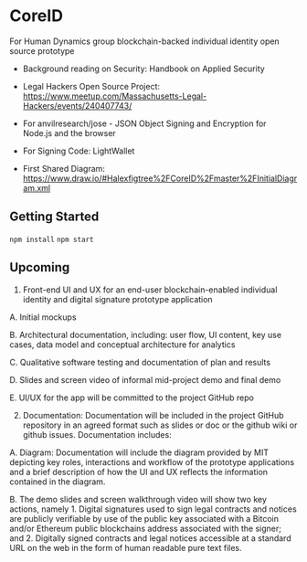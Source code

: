 # CoreID

For Human Dynamics group blockchain-backed individual identity open source prototype

* Background reading on Security: Handbook on Applied Security
* Legal Hackers Open Source Project: https://www.meetup.com/Massachusetts-Legal-Hackers/events/240407743/
* For anvilresearch/jose - JSON Object Signing and Encryption for Node.js and the browser
* For Signing Code: LightWallet


* First Shared Diagram: https://www.draw.io/#Halexfigtree%2FCoreID%2Fmaster%2FInitialDiagram.xml

## Getting Started 
`npm install`
`npm start`

## Upcoming 

1. Front-end UI and UX for an end-user blockchain-enabled individual identity and digital signature prototype application

A. Initial mockups

B. Architectural documentation, including: user flow, UI content, key use cases, data model and conceptual architecture for analytics

C. Qualitative software testing and documentation of plan and results

D. Slides and screen video of informal mid-project demo and final demo

E. UI/UX for the app will be committed to the project GitHub repo

2. Documentation:
Documentation will be included in the project GitHub repository in an agreed format such as slides or doc or the github wiki or github issues. Documentation includes:

A. Diagram: Documentation will include the diagram provided by MIT depicting key roles, interactions and workflow of the prototype applications and a brief description of how the UI and UX reflects the information contained in the diagram.

B. The demo slides and screen walkthrough video will show two key actions, namely 1. Digital signatures used to sign legal contracts and notices are publicly verifiable by use of the public key associated with a Bitcoin and/or Ethereum public blockchains address associated with the signer; and 2. Digitally signed contracts and legal notices accessible at a standard URL on the web in the form of human readable pure text files.
